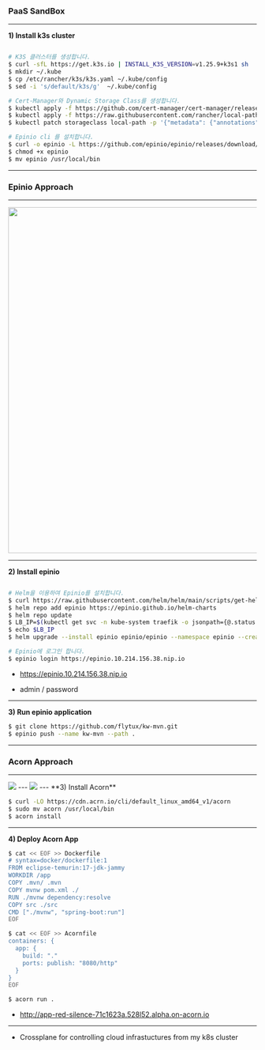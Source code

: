 ### PaaS SandBox


---

**1) Install k3s cluster**
```bash

# K3S 클러스터를 생성합니다.
$ curl -sfL https://get.k3s.io | INSTALL_K3S_VERSION=v1.25.9+k3s1 sh 
$ mkdir ~/.kube
$ cp /etc/rancher/k3s/k3s.yaml ~/.kube/config
$ sed -i 's/default/k3s/g'  ~/.kube/config

# Cert-Manager와 Dynamic Storage Class를 생성합니다.
$ kubectl apply -f https://github.com/cert-manager/cert-manager/releases/download/v1.10.0/cert-manager.yaml
$ kubectl apply -f https://raw.githubusercontent.com/rancher/local-path-provisioner/master/deploy/local-path-storage.yaml
$ kubectl patch storageclass local-path -p '{"metadata": {"annotations":{"storageclass.kubernetes.io/is-default-class":"true"}}}'

# Epinio cli 를 설치합니다.
$ curl -o epinio -L https://github.com/epinio/epinio/releases/download/v1.8.1/epinio-linux-x86_64
$ chmod +x epinio
$ mv epinio /usr/local/bin

```

---
### Epinio Approach
---

<image src="https://github.com/epinio/epinio/raw/main/docs/explanations/architecture/containers.png" height="700" width="800" >

---

**2) Install epinio**
```bash

# Helm을 이용하여 Epinio를 설치합니다.
$ curl https://raw.githubusercontent.com/helm/helm/main/scripts/get-helm-3 | bash
$ helm repo add epinio https://epinio.github.io/helm-charts
$ helm repo update
$ LB_IP=$(kubectl get svc -n kube-system traefik -o jsonpath={@.status.loadBalancer.ingress} | grep -Eo '[0-9]{1,3}\.[0-9]{1,3}\.[0-9]{1,3}\.[0-9]{1,3}')
$ echo $LB_IP
$ helm upgrade --install epinio epinio/epinio --namespace epinio --create-namespace  --set global.domain=$LB_IP.nip.io

# Epinio에 로그인 합니다.
$ epinio login https://epinio.10.214.156.38.nip.io
```
- https://epinio.10.214.156.38.nip.io

- admin / password


---
**3) Run epinio application**

```bash
$ git clone https://github.com/flytux/kw-mvn.git
$ epinio push --name kw-mvn --path .
```

---
### Acorn Approach
---

<image src="https://docs.acorn.io/assets/images/acorn.workflow-0fc70d0200340a9d8adf7c9a983616ab.png" >
---
<image src="https://docs.acorn.io/assets/images/architecture.drawio-31f08511392eb87fe3ca1e8c41706d76.svg" >
---
**3) Install Acorn**

```bash
$ curl -LO https://cdn.acrn.io/cli/default_linux_amd64_v1/acorn
$ sudo mv acorn /usr/local/bin
$ acorn install
```
---

**4) Deploy Acorn App**
```bash
$ cat << EOF >> Dockerfile
# syntax=docker/dockerfile:1
FROM eclipse-temurin:17-jdk-jammy
WORKDIR /app
COPY .mvn/ .mvn
COPY mvnw pom.xml ./
RUN ./mvnw dependency:resolve
COPY src ./src
CMD ["./mvnw", "spring-boot:run"]
EOF

$ cat << EOF >> Acornfile
containers: {
  app: {
    build: "."
    ports: publish: "8080/http"
  }
}
EOF

$ acorn run .
```
- http://app-red-silence-71c1623a.528l52.alpha.on-acorn.io

---

- Crossplane for controlling cloud infrastuctures from my k8s cluster
